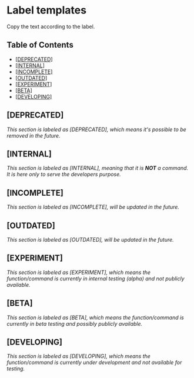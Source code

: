 <!-- omit in toc -->
# Label templates

Copy the text according to the label.

<!-- omit in toc -->
## Table of Contents

- [[DEPRECATED]](#deprecated)
- [[INTERNAL]](#internal)
- [[INCOMPLETE]](#incomplete)
- [[OUTDATED]](#outdated)
- [[EXPERIMENT]](#experiment)
- [[BETA]](#beta)
- [[DEVELOPING]](#developing)

## [DEPRECATED]

*This section is labeled as [DEPRECATED], which means it's possible to be removed in the future.*

## [INTERNAL]

*This section is labeled as [INTERNAL], meaning that it is **NOT** a command. It is here only to serve the developers purpose.*

## [INCOMPLETE]

*This section is labeled as [INCOMPLETE], will be updated in the future.*

## [OUTDATED]

*This section is labeled as [OUTDATED], will be updated in the future.*

## [EXPERIMENT]

*This section is labeled as [EXPERIMENT], which means the function/command is currently in internal testing (alpha) and not publicly available.*

## [BETA]

*This section is labeled as [BETA], which means the function/command is currently in beta testing and possibly publicly available.*

## [DEVELOPING]

*This section is labeled as [DEVELOPING], which means the function/command is currently under development and not available for testing.*
